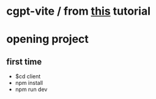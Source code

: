 # cgpt-vite / from [this](https://youtu.be/2FeymQoKvrk) tutorial 
# opening project
## first time
- $cd client
- npm install
- npm run dev
##
